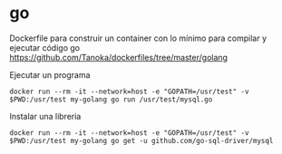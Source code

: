 # go

Dockerfile para construir un container con lo mínimo para compilar y ejecutar código go
https://github.com/Tanoka/dockerfiles/tree/master/golang

Ejecutar un programa
```
docker run --rm -it --network=host -e "GOPATH=/usr/test" -v $PWD:/usr/test my-golang go run /usr/test/mysql.go
```

Instalar una libreria
```
docker run --rm -it --network=host -e "GOPATH=/usr/test" -v $PWD:/usr/test my-golang go get -u github.com/go-sql-driver/mysql
```


